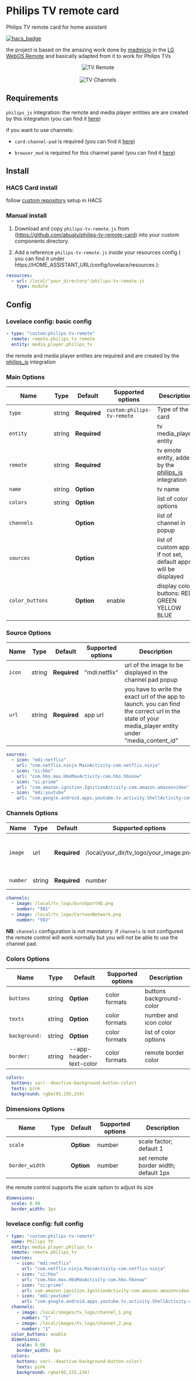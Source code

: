 # Philips TV remote card
Philips TV remote card for home assistant 

[![hacs_badge](https://img.shields.io/badge/HACS-Custom-green.svg)](https://hacs.xyz/docs/faq/custom_repositories/)

the project is based on the amazing work done by [madmicio](https://github.com/madmicio) in the [LG WebOS Remote](https://github.com/madmicio/LG-WebOS-Remote-Control) and basically adapted from it to work for Philips TVs


<p align="center">
  <img src="img/remote.png" alt="TV Remote"/>
  </br></br>
  <img src="img/channels.png" alt="TV Channels"/>
</p>

## Requirements

 `philips_js` integration: the remote and media player entities are are created by this integration (you can find it [here](https://www.home-assistant.io/integrations/philips_js/)) 

if you want to use channels:
- `card-channel-pad` is required (you can find it [here](https://github.com/madmicio/channel-pad))

- `browser_mod` is required for this channel panel (you can find it [here](https://github.com/thomasloven/hass-browser_mod))




## Install

### HACS Card install

follow [custom repository](https://hacs.xyz/docs/faq/custom_repositories/) setup in HACS


### Manual install

1. Download and copy `philips-tv-remote.js` from (https://github.com/abualy/philips-tv-remote-card) into your custom components  directory.

2. Add a reference `philips-tv-remote.js` inside your resources config ( you can find it under https://HOME_ASSISTANT_URL/config/lovelace/resources ):

  ```yaml
  resources:
    - url: /local/"your_directory"/philips-tv-remote.js
      type: module
  ```
## Config
### Lovelace config: basic config

```yaml
- type: "custom:philips-tv-remote"
  remote: remote.philips_tv_remote
  entity: media_player.philips_tv
```

the remote and media player entites are required and are created by the [philips_js](https://www.home-assistant.io/integrations/philips_js/) integration 

### Main Options

| Name | Type | Default | Supported options | Description |
| -------------- | ----------- | ------------ | ------------------------------------------------ | --------------------------------------------------------------------------------------------------------------------------------------------------------------------------------------------------------------------------------------------------------------------------------------------------------------------------------------------- |
| `type` | string | **Required** | `custom:philips-tv-remote` | Type of the card |
| `entity` | string | **Required** |  | tv media_player entity |
| `remote` | string | **Required** |  | tv emote entity, added by the [philips_js](https://www.home-assistant.io/integrations/philips_js/) integration |
| `name` | string | **Option** |  | tv name |
| `colors` | string | **Option** |  | list of color options |
| `channels` |  | **Option**|  | list of channel in popup |
| `sources` |  | **Option**|  | list of custom app. if not set, default apps will be displayed |
| `color_buttons` |  | **Option**| enable | display color buttons: RED GREEN YELLOW BLUE |

### Source Options

| Name | Type | Default | Supported options | Description |
| -------------- | ----------- | ------------ | ------------------------------------------------ | --------------------------------------------------------------------------------------------------------------------------------------------------------------------------------------------------------------------------------------------------------------------------------------------------------------------------------------------- |
| `icon` | string | **Required** | "mdi:netflix"| url of the image to be displayed in the channel pad popup |
| `url` | string | **Required** | app url | you have to write the exact url of the app to launch. you can find the correct url in the state of your media_player entity under "media_content_id" |

```yaml
sources:
  - icon: "mdi:netflix"
    url: "com.netflix.ninja.MainActivity-com.netflix.ninja"
  - icon: "si:hbo"
    url: "com.hbo.max.HboMaxActivity-com.hbo.hbonow"
  - icon: "si:prime"
    url: "com.amazon.ignition.IgnitionActivity-com.amazon.amazonvideo"
  - icon: "mdi:youtube"
    url: "com.google.android.apps.youtube.tv.activity.ShellActivity-com.google.android.youtube.tv"
```

### Channels Options

| Name | Type | Default | Supported options | Description |
| -------------- | ----------- | ------------ | ------------------------------------------------ | --------------------------------------------------------------------------------------------------------------------------------------------------------------------------------------------------------------------------------------------------------------------------------------------------------------------------------------------- |
| `image` | url | **Required** | /local/your_dir/tv_logo/your_image.png | url of the image to be displayed in the channel pad popup |
| `number` | string | **Required** | number | TV channel number |

```yaml
channels:
  - image: /local/tv_logo/EuroSportHD.png
    number: "501"
  - image: /local/tv_logo/CartoonNetwork.png
    number: "502"
```

**NB**: `channels` configuration is not mandatory. if `channels` is not configured the remote control will work normally but you will not be able to use the channel pad.

### Colors Options

| Name | Type | Default | Supported options | Description |
| -------------- | ----------- | ------------ | ------------------------------------------------ | --------------------------------------------------------------------------------------------------------------------------------------------------------------------------------------------------------------------------------------------------------------------------------------------------------------------------------------------- |
| `buttons` | string | **Option** | color formats | buttons background-color |
| `texts` | string | **Option** | color formats | number and icon color |
| `background:` | string | **Option** | color formats | list of color options |
| `border:` | string | --app-header-text-color | color formats | remote border color |

```yaml
colors:
  buttons: var(--deactive-background-button-color)
  texts: pink
  background: rgba(95,155,234)
```

### Dimensions Options

| Name | Type | Default | Supported options | Description |
| -------------- | ----------- | ------------ | ------------------------------------------------ | --------------------------------------------------------------------------------------------------------------------------------------------------------------------------------------------------------------------------------------------------------------------------------------------------------------------------------------------- |
| `scale` |  | **Option**| number | scale factor; default 1 |
| `border_width` |  | **Option**| number | set remote border width; default 1px |

  
  the remote control supports the scale option to adjust its size

```yaml
dimensions:
  scale: 0.98
  border_width: 3px
```

### lovelace config: full config

```yaml
- type: "custom:philips-tv-remote"
  name: Philips TV
  entity: media_player.philips_tv
  remote: remote.philips_tv
  sources:
    - icon: "mdi:netflix"
      url: "com.netflix.ninja.MainActivity-com.netflix.ninja"
    - icon: "si:hbo"
      url: "com.hbo.max.HboMaxActivity-com.hbo.hbonow"
    - icon: "si:prime"
      url: com.amazon.ignition.IgnitionActivity-com.amazon.amazonvideo
    - icon: "mdi:youtube"
      url: "com.google.android.apps.youtube.tv.activity.ShellActivity-com.google.android.youtube.tv"
  channels:
    - image: /local/images/tv_logo/channel_1.png
      number: "1"
    - image: /local/images/tv_logo/channel_2.png
      number: "1"
  color_buttons: enable
  dimensions:
    scale: 0.98
    border_width: 3px
  colors:
    buttons: var(--deactive-background-button-color)
    texts: pink
    background: rgba(95,155,234)
```
